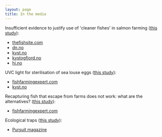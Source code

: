```yaml
---
layout: page
title: In the media
---
```


Insufficient evidence to justify use of 'cleaner fishes' in salmon farming ([this study](https://doi.org/10.3354/aei00345)):  
* [thefishsite.com](https://thefishsite.com/articles/study-questions-cleaner-fish-efficiency)  
* [dn.no](https://www.dn.no/havbruk/edgar-brun/veterinarinstituttet/frode-oppedal/mener-laksenaringen-ikke-er-barekraftig-ma-si-klarere-ifra/2-1-752295)  
* [kyst.no](https://www.kyst.no/article/etterlyser-dokumentasjon-paa-at-rensefisk-er-effektivt/)  
* [kystogfjord.no](https://www.kystogfjord.no/nyheter/forsiden/Usikker-paa-effekten-av-rensefisk)  
* [hi.no](https://www.hi.no/hi/nyheter/2020/februar/trenger-mer-dokumentasjon-pa-effekten-av-rensefisk-i-kommersielle-laksemerder)  

UVC light for sterilisation of sea louse eggs ([this study](https://doi.org/10.1002/ps.5595)):  
* [fishfarmingexpert.com](https://www.fishfarmingexpert.com/article/uv-light-could-be-used-in-fight-against-sea-lice)
* [kyst.no](https://www.kyst.no/article/kan-ta-knekken-paa-luse-egg-med-uv-lys)  

Recapturing fish that escape from farms does not work: what are the alternatives? ([this study](https://doi.org/10.1111/raq.12153)):  
* [fishfarmingexpert.com](https://www.fishfarmingexpert.com/article/recapture-rethink-required)  

Ecological traps ([this study](https://doi.org/10.1002/eap.1956)):  
* [Pursuit magazine](https://pursuit.unimelb.edu.au/articles/when-good-animals-make-bad-decisions)  




